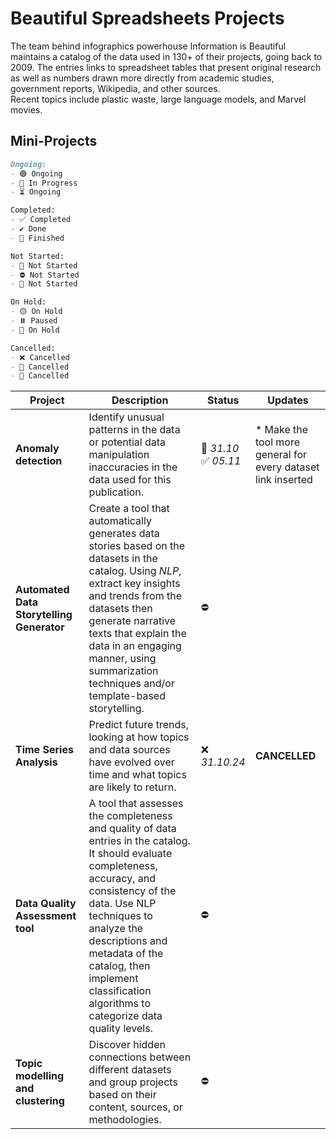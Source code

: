# Beautiful Spreadsheets Projects

The team behind infographics powerhouse Information is Beautiful maintains a catalog of the data used in 130+ of their projects, going back to 2009. The entries links to spreadsheet tables that present original research as well as numbers drawn more directly from academic studies, government reports, Wikipedia, and other sources.   
Recent topics include plastic waste, large language models, and Marvel movies.

## Mini-Projects

```markdown
Ongoing:
- 🟢 Ongoing
- 🔄 In Progress
- ⏳ Ongoing

Completed:
- ✅ Completed
- ✔️ Done
- 🏁 Finished

Not Started:
- 🔴 Not Started
- ⛔ Not Started
- 🚫 Not Started

On Hold:
- 🟡 On Hold
- ⏸️ Paused
- 🛑 On Hold

Cancelled:
- ❌ Cancelled
- 🛑 Cancelled
- 🚫 Cancelled
```

| Project                 | Description                 | Status                 | Updates|
|-------------------------|-----------------------------|------------------------|--------|
| **Anomaly detection**   | Identify unusual patterns in the data or potential data manipulation inaccuracies in the data used for this publication. | 🔄 _31.10_ <br> ✅ _05.11_   | * Make the tool more general for every dataset link inserted |
| **Automated Data Storytelling Generator** | Create a tool that automatically generates data stories based on the datasets in the catalog. Using _NLP_, extract key insights and trends from the datasets then generate narrative texts that explain the data in an engaging manner, using summarization techniques and/or template-based storytelling. |⛔|  |
| **Time Series Analysis** | Predict future trends, looking at how topics and data sources have evolved over time and what topics are likely to return.  |❌ _31.10.24_| **CANCELLED**|
| **Data Quality Assessment tool** | A tool that assesses the completeness and quality of data entries in the catalog. It should evaluate completeness, accuracy, and consistency of the data. Use NLP techniques to analyze the descriptions and metadata of the catalog, then implement classification algorithms to categorize data quality levels. |⛔|
| **Topic modelling and clustering** | Discover hidden connections between different datasets and group projects based on their content, sources, or methodologies. |⛔|
